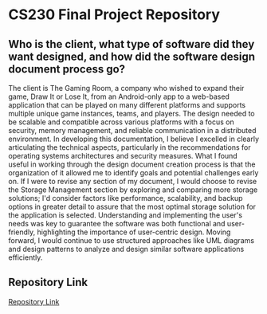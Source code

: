 # CS230 Final Project Repository

## Who is the client, what type of software did they want designed, and how did the software design document process go?
The client is The Gaming Room, a company who wished to expand their game, Draw It or Lose It, from an Android-only app to a web-based application that can be played on many different platforms and supports multiple unique game instances, teams, and players. The design needed to be scalable and compatible across various platforms with a focus on security, memory management, and reliable communication in a distributed environment. In developing this documentation, I believe I excelled in clearly articulating the technical aspects, particularly in the recommendations for operating systems architectures and security measures. What I found useful in working through the design document creation process is that the organization of it allowed me to identify goals and potential challenges early on. If I were to revise any section of my document, I would choose to revise the Storage Management section by exploring and comparing more storage solutions; I'd consider factors like performance, scalability, and backup options in greater detail to assure that the most optimal storage solution for the application is selected. Understanding and implementing the user's needs was key to guarantee the software was both functional and user-friendly, highlighting the importance of user-centric design. Moving forward, I would continue to use structured approaches like UML diagrams and design patterns to analyze and design similar software applications efficiently.


## Repository Link
[Repository Link](https://github.com/jlee-prinny/jlee-prinny_CS230_OperatingPlatforms/tree/main)
